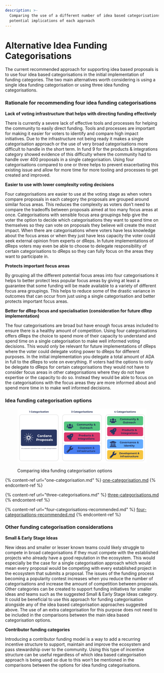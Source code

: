 ```yaml
---
description: >-
  Comparing the use of a different number of idea based categorisations and the
  potential implications of each approach
---
```


# Alternative Idea Funding Categorisations

The current recommended approach for supporting idea based proposals is to use four idea based categorisations in the initial implementation of funding categories. The two main alternatives worth considering is using a single idea funding categorisation or using three idea funding categorisations.



### Rationale for recommending four idea funding categorisations

**Lack of voting infrastructure that helps with directing funding effectively**

There is currently a severe lack of effective tools and processes for helping the community to easily direct funding. Tools and processes are important for making it easier for voters to identify and compare high impact initiatives. Due to the infrastructure not being ready it makes a single categorisation approach or the use of very broad categorisations more difficult to handle in the short term. In fund 9 for the products & integrations category showed evidence of this difficulty where the community had to handle over 400 proposals in a single categorisation. Using four categorisations compared to one or three helps to prevent exacerbating this existing issue and allow for more time for more tooling and processes to get created and improved.



**Easier to use with lower complexity voting decisions**

Four categorisations are easier to use at the voting stage as when voters compare proposals in each category the proposals are grouped around similar focus areas. This reduces the complexity as voters don’t need to compare the tradeoffs between proposals aimed at too many focus areas at once. Categorisations with sensible focus area groupings help give the voter the option to decide which categorisations they want to spend time on themselves so they can vote on proposals they believe will create the most impact. When there are categorisations where voters have less knowledge about the focus areas or when they just have less capacity the voter could seek external opinion from experts or dReps. In future implementations of dReps voters may even be able to choose to delegate responsibility of certain categorisations to dReps so they can fully focus on the areas they want to participate in.



**Protects important focus areas**

By grouping all the different potential focus areas into four categorisations it helps to better protect less popular focus areas by giving at least a guarantee that some funding will be made available to a variety of different focus area groupings. This helps to reduce some of the drastic variance in outcomes that can occur from just using a single categorisation and better protects important focus areas.



**Better for dRep focus and specialisation (consideration for future dRep implementation)**

The four categorisations are broad but have enough focus areas included to ensure there is a healthy amount of competition. Using four categorisations offers dReps the choice to spend more of their capacity to understand and spend time on a single categorisation to make well informed voting decisions. This would only be relevant for future implementations of dReps where the voter could delegate voting power to dReps for different purposes. In the initial implementation you delegate a total amount of ADA in full to the dReps to vote on everything. If voters had the options to only be delegate to dReps for certain categorisations they would not have to consider focus areas in other categorisations where they do not have expertise or the capacity to do so. Instead they would be able to focus on the categorisations with the focus areas they are more informed about and spend more time in to make well informed decisions.



### Idea funding categorisation options

<figure><img src="../../.gitbook/assets/idea-categorisations-comparison.png" alt=""><figcaption><p>Comparing idea funding categorisation options</p></figcaption></figure>

{% content-ref url="one-categorisation.md" %}
[one-categorisation.md](one-categorisation.md)
{% endcontent-ref %}

{% content-ref url="three-categorisations.md" %}
[three-categorisations.md](three-categorisations.md)
{% endcontent-ref %}

{% content-ref url="four-categorisations-recommended.md" %}
[four-categorisations-recommended.md](four-categorisations-recommended.md)
{% endcontent-ref %}



### Other funding categorisation considerations



**Small & Early Stage Ideas**

New ideas and smaller or lesser known teams could likely struggle to compete in broad categorisations if they must compete with the established projects who already have a good reputation in the ecosystem. This would especially be the case for a single categorisation approach which would mean every proposal would be competing with every established project in the ecosystem that submits a proposal. The issues of the funding process becoming a popularity contest increases when you reduce the number of categorisations and increase the amount of competition between proposals. Other categories can be created to support funding initiatives for smaller ideas and teams such as the suggested Small & Early Stage Ideas category. It could be beneficial to use this approach for funding categorisation alongside any of the idea based categorisation approaches suggested above. The use of an extra categorisation for this purpose does not need to be included in the comparisons between the main idea based categorisation options.



**Contributor funding categories**

Introducing a contributor funding model is a way to add a recurring incentive structure to support, maintain and improve the ecosystem and pass stewardship over to the community. Using this type of incentive structure can be useful regardless of which idea based categorisation approach is being used so due to this won’t be mentioned in the comparisons between the options for idea funding categorisations.
